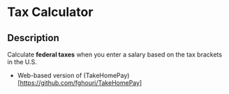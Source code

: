 # Tax Calculator
## Description
Calculate **federal taxes** when you enter a salary based on the tax brackets in the U.S.

* Web-based version of (TakeHomePay)[https://github.com/fghouri/TakeHomePay] 
